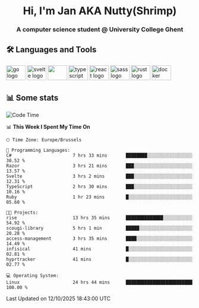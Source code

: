 <h1 align="center">Hi, I'm Jan AKA Nutty(Shrimp)</h1>
<h3 align="center">A computer science student @ University College Ghent</h3>

<h2 align="left">🛠️ Languages and Tools</h2>

###

<div align="left">
  <img src="https://cdn.jsdelivr.net/gh/devicons/devicon/icons/go/go-original.svg" height="40" width="52" alt="go logo"  />
  <img src="https://cdn.jsdelivr.net/gh/devicons/devicon@latest/icons/svelte/svelte-original.svg"  height="40" width="52" alt="svelte logo" />
  <img src="https://cdn.jsdelivr.net/gh/devicons/devicon@latest/icons/tailwindcss/tailwindcss-original.svg" height="40" width="52" />
  <img src="https://cdn.jsdelivr.net/gh/devicons/devicon/icons/typescript/typescript-original.svg" height="40" width="52" alt="typescript logo"  />
  <img src="https://cdn.jsdelivr.net/gh/devicons/devicon/icons/react/react-original.svg" height="40" width="52" alt="react logo"  />
  <img src="https://cdn.jsdelivr.net/gh/devicons/devicon/icons/sass/sass-original.svg" height="40" width="52" alt="sass logo"  />
  <img src="https://cdn.jsdelivr.net/gh/devicons/devicon@latest/icons/rust/rust-original.svg" height="40" width="52" alt="rust logo" />
  <img src="https://cdn.jsdelivr.net/gh/devicons/devicon/icons/docker/docker-original.svg" height="40" width="52" alt="docker logo"  />
</div>

<h2>📊 Some stats</h2>

<!--START_SECTION:waka-->
![Code Time](http://img.shields.io/badge/Code%20Time-6%2C367%20hrs%2048%20mins-blue)

📊 **This Week I Spent My Time On** 

```text
🕑︎ Time Zone: Europe/Brussels

💬 Programming Languages: 
C#                       7 hrs 33 mins       ████████░░░░░░░░░░░░░░░░░   30.52 % 
Razor                    3 hrs 21 mins       ███░░░░░░░░░░░░░░░░░░░░░░   13.57 % 
Svelte                   3 hrs 2 mins        ███░░░░░░░░░░░░░░░░░░░░░░   12.31 % 
TypeScript               2 hrs 30 mins       ███░░░░░░░░░░░░░░░░░░░░░░   10.16 % 
Ruby                     1 hr 23 mins        █░░░░░░░░░░░░░░░░░░░░░░░░   05.60 % 

🐱‍💻 Projects: 
rise                     13 hrs 35 mins      ██████████████░░░░░░░░░░░   54.92 % 
scougi-library           5 hrs 1 min         █████░░░░░░░░░░░░░░░░░░░░   20.28 % 
access-management        3 hrs 35 mins       ████░░░░░░░░░░░░░░░░░░░░░   14.49 % 
infisical                41 mins             █░░░░░░░░░░░░░░░░░░░░░░░░   02.81 % 
hyprtracker              41 mins             █░░░░░░░░░░░░░░░░░░░░░░░░   02.77 % 

💻 Operating System: 
Linux                    24 hrs 44 mins      █████████████████████████   100.00 % 
```


 Last Updated on 12/10/2025 18:43:00 UTC
<!--END_SECTION:waka-->

